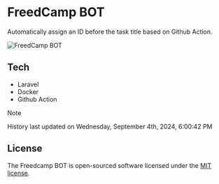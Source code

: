 # FreedCamp BOT

Automatically assign an ID before the task title based on Github Action.

![FreedCamp BOT](https://repository-images.githubusercontent.com/737932867/7d34798b-2680-471c-b089-a78a718d3d6a)

## Tech

- Laravel
- Docker
- Github Action

> [!NOTE]  
> History last updated on Wednesday, September 4th, 2024, 6:00:42 PM

## License

The Freedcamp BOT is open-sourced software licensed under the [MIT license](https://opensource.org/licenses/MIT).
